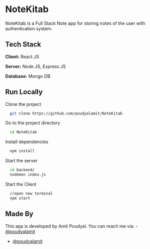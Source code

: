 # NoteKitab

NoteKitab is a Full Stack Note app for storing notes of the user with authentication system.

## Tech Stack

**Client:** React JS

**Server:** Node JS, Express JS

**Database:** Mongo DB
  
## Run Locally

Clone the project

```bash
  git clone https://github.com/poudyalamit/NoteKitab
```

Go to the project directory

```bash
  cd NoteKitab
```

Install dependencies

```bash
  npm install
```


Start the server

```bash
  cd backend/
  nodemon index.js
```
Start the Client

```bash
  //open now terminal
  npm start
```

## Made By
This app is developed by Amit Poudyal. You can reach me via: - [@poudyalamit](https://www.linkedin.com/in/amit-poudyal)
- [@poudyalamit](https://github.com/poudyalamit)
